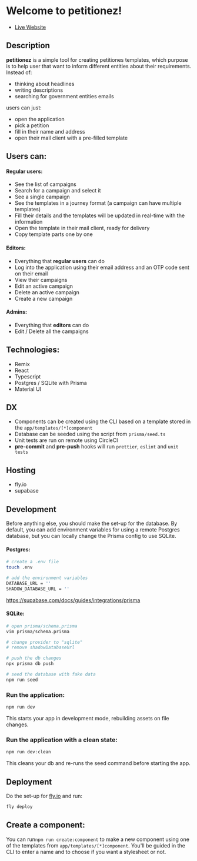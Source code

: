 # Welcome to petitionez!

- [Live Website](purple-sky-3754.fly.dev)

## Description

**petitionez** is a simple tool for creating petitiones templates, which purpose is to help user that want to inform different entities about their requirements. Instead of:
- thinking about headlines
- writing descriptions
- searching for government entities emails

users can just:
- open the application
- pick a petition
- fill in their name and address
- open their mail client with a pre-filled template

##  Users can:

#### Regular users:
- See the list of campaigns
- Search for a campaign and select it
- See a single campaign
 - See the templates in a journey format (a campaign can have multiple templates)
- Fill their details and the templates will be updated in real-time with the information
- Open the template in their mail client, ready for delivery
- Copy template parts one by one

#### Editors:

- Everything that **regular users** can do
- Log into the application using their email address and an OTP code sent on their email
- View their campaigns
- Edit an active campaign
- Delete an active campaign
- Create a new campaign

#### Admins:

- Everything that **editors** can do
- Edit / Delete all the campaigns


## Technologies:

- Remix
- React
- Typescript
- Postgres / SQLite with Prisma
- Material UI

## DX

- Components can be created using the CLI based on a template stored in the `app/templates/[*]component`
- Database can be seeded using the script from `prisma/seed.ts`
- Unit tests are run on remote using CircleCI
- **pre-commit** and **pre-push** hooks will run `prettier`, `eslint` and `unit tests`

## Hosting

- fly.io 
- supabase

## Development

Before anything else, you should make the set-up for the database. By default, you can add environment variables for using a remote Postgres database, but you can locally change the Prisma config to use SQLite.

#### Postgres:

```sh
# create a .env file
touch .env

# add the environment variables
DATABASE_URL = ''
SHADOW_DATABASE_URL = ''
```
https://supabase.com/docs/guides/integrations/prisma


#### SQLite:

```sh
# open prisma/schema.prisma	
vim prisma/schema.prisma

# change provider to "sqlite"
# remove shadowDatabaseUrl

# push the db changes
npx prisma db push

# seed the database with fake data
npm run seed
```



### Run the application:

```sh
npm run dev
```

This starts your app in development mode, rebuilding assets on file changes.

### Run the application with a clean state:

```sh
npm run dev:clean
```

This cleans your db and re-runs the seed command before starting the app.

## Deployment

Do the set-up for [fly.io](https://fly.io/docs/hands-on/install-flyctl/) and run:

```sh
fly deploy
```

## Create a component:

You can run`npm run create:component` to make a new component using one of the templates from `app/templates/[*]component`. You'll be guided in the CLI to enter a name and to choose if you want a stylesheet or not.

